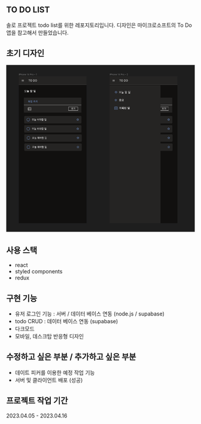## TO DO LIST

솔로 프로젝트 todo list를 위한 레포지토리입니다.
디자인은 마이크로소프트의 To Do 앱을 참고해서 만들었습니다.

## 초기 디자인

![](./demo.png)

## 사용 스택

- react
- styled components
- redux

## 구현 기능

- 유저 로그인 기능 : 서버 / 데이터 베이스 연동 (node.js / supabase)
- todo CRUD : 데이터 베이스 연동 (supabase)
- 다크모드
- 모바일, 데스크탑 반응형 디자인

## 수정하고 싶은 부분 / 추가하고 싶은 부분

- 데이트 피커를 이용한 예정 작업 기능
- 서버 및 클라이언트 배포 (성공)

## 프로젝트 작업 기간

2023.04.05 - 2023.04.16

